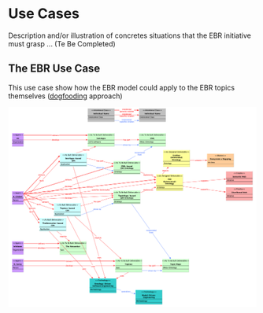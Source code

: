 Use Cases
==
Description and/or illustration of concretes situations that the EBR initiative must grasp ...
(Te Be Completed)

The EBR Use Case
-
This use case show how the EBR model could apply to the EBR topics themselves (<a href="https://en.wikipedia.org/wiki/Eating_your_own_dog_food">dogfooding</a> approach)

![EBR UC](https://github.com/iPlumb3r/EntangledBootstrap/blob/master/images/UC_EBR_2020-02-16.png)


